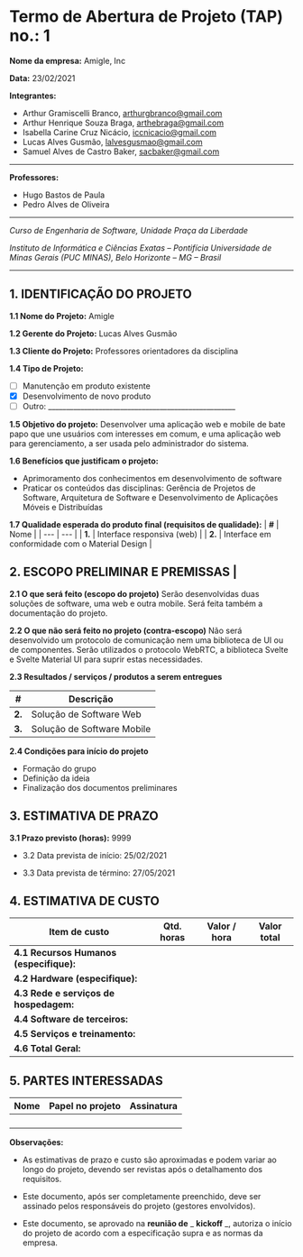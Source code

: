# Termo de Abertura de Projeto (TAP) no.: 1

**Nome da empresa:** Amigle, Inc

**Data:** 23/02/2021

**Integrantes:**

* Arthur Gramiscelli Branco, arthurgbranco@gmail.com
* Arthur Henrique Souza Braga, arthebraga@gmail.com
* Isabella Carine Cruz Nicácio, iccnicacio@gmail.com
* Lucas Alves Gusmão, lalvesgusmao@gmail.com
* Samuel Alves de Castro Baker, sacbaker@gmail.com

---

**Professores:**

* Hugo Bastos de Paula
* Pedro Alves de Oliveira

---

_Curso de Engenharia de Software, Unidade Praça da Liberdade_

_Instituto de Informática e Ciências Exatas – Pontifícia Universidade de Minas Gerais (PUC MINAS), Belo Horizonte – MG – Brasil_

---

## 1. IDENTIFICAÇÃO DO PROJETO

**1.1 Nome do Projeto:**
Amigle

**1.2 Gerente do Projeto:**
Lucas Alves Gusmão

**1.3 Cliente do Projeto:**
Professores orientadores da disciplina

**1.4 Tipo de Projeto:**

- [ ] Manutenção em produto existente
- [x] Desenvolvimento de novo produto
- [ ] Outro: \_\_\_\_\_\_\_\_\_\_\_\_\_\_\_\_\_\_\_\_\_\_\_\_\_\_\_\_\_\_\_\_\_\_\_\_\_\_\_\_\_\_\_\_\_\_\_\_\_\_\_\_

**1.5 Objetivo do projeto:**
Desenvolver uma aplicação web e mobile de bate papo que une usuários com interesses em comum, e uma aplicação web para gerenciamento, a ser usada pelo administrador do sistema.

**1.6 Benefícios que justificam o projeto:**
- Aprimoramento dos conhecimentos em desenvolvimento de software
- Praticar os conteúdos das disciplinas: Gerência de Projetos de Software, Arquitetura de Software e Desenvolvimento de Aplicações Móveis e Distribuídas

**1.7 Qualidade esperada do produto final (requisitos de qualidade):**
| **#** | Nome |
| --- | --- |
| **1.** | Interface responsiva (web) |
| **2.** | Interface em conformidade com o Material Design |

## **2. ESCOPO PRELIMINAR E PREMISSAS** |

**2.1 O que será feito (escopo do projeto)**
Serão desenvolvidas duas soluções de software, uma web e outra mobile. Será feita também a documentação do projeto.

**2.2 O que não será feito no projeto (contra-escopo)**
Não será desenvolvido um protocolo de comunicação nem uma biblioteca de UI ou de componentes. Serão utilizados o protocolo WebRTC, a biblioteca Svelte e Svelte Material UI para suprir estas necessidades.

**2.3 Resultados / serviços / produtos a serem entregues**

| **#** | Descrição |
| --- | --- |
| **2.** | Solução de Software Web |
| **3.** | Solução de Software Mobile |

**2.4 Condições para início do projeto**
- Formação do grupo
- Definição da ideia
- Finalização dos documentos preliminares

## 3. ESTIMATIVA DE PRAZO


**3.1 Prazo previsto (horas):** 9999

* 3.2 Data prevista de início: 25/02/2021

* 3.3 Data prevista de término: 27/05/2021

## 4. ESTIMATIVA DE CUSTO

| Item de custo | Qtd. horas | Valor / hora  | Valor total |
| --- | --- | --- | --- |
| **4.1 Recursos Humanos** **(especifique):** |  |  |  |
| **4.2 Hardware (especifique):** |  |  |  |
| **4.3 Rede e serviços de hospedagem:** |  |  |  |
| **4.4 Software de terceiros:** |  |  |  |
| **4.5 Serviços e treinamento:** |  |  |  |
| **4.6 Total Geral:** |  |  |  |

## 5. PARTES INTERESSADAS

| Nome | Papel no projeto | Assinatura |
| --- | --- | --- |
|     |     |     |
|     |     |     |
|     |     |     |
|     |     |     |

**Observações:**

- As estimativas de prazo e custo são aproximadas e podem variar ao longo do projeto, devendo ser revistas após o detalhamento dos requisitos.

- Este documento, após ser completamente preenchido, deve ser assinado pelos responsáveis do projeto (gestores envolvidos).

- Este documento, se aprovado na **reunião de** _ **kickoff** _, autoriza o início do projeto de acordo com a especificação supra e as normas da empresa.

